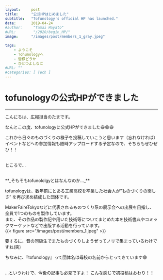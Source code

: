 ```yaml
---
layout:     post
title:      "公式HPはじめました"
subtitle:   "Tofunology's official HP has launched."
date:       2019-04-24
#author:     "Tamai Hayato"
#URL:        "/2020/begin_HP/"
image:      "/images/post/members_1_gray.jpeg"

tags:
    - ようこそ
    - Tohunologyへ
    - 皆様どうか
    - ひとつよしなに
#URL: ""
#categories: [ Tech ]
---
```


# tofunologyの公式HPができました
*****

こんにちは、広報担当のたまです。  

なんとこの度、tofunologyに公式HPができました😆😆😆  

これから日々のものづくりの様子を投稿していこうと思います（忘れなければ）   
イベントなどへの参加情報も随時アップロードする予定なので、そちらもぜひぜひ！！  
<br>

ところで...  

<br>
**_そもそもtofunololgyとはなんなのか..._**  

tofunologyは、数年前にとある工業高校を卒業した社会人が”ものづくりの楽しさ” を再び求め結成した団体です。

MakerFaireTokyoなどに代表されるものつくり系の展示会への出展を目指し、全員で1つのものを製作しています。  
また、その作品の製作記や用いた技術等についてまとめた本を技術書典やコミックマーケットなどで出版する活動を行っています。  
{{< figure src="/images/post/members_1.jpeg" >}}

要するに、昔の同級生でまたものづくりしようぜってノリで集まっているわけですね(笑)


ちなみに、『tofunology』って団体名は母校の名前からとってきています😅

<br>
...というわけで、今後の記事も必見ですよ！  
こんな感じで初投稿はおわり！！